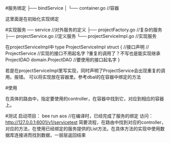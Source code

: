 
#服务绑定
├── bindService
│   └── container.go   //容器

这里面是在初始化实现绑定



#实现服务
── service  //对外服务的定义
    ├── projectFactory.go  //复杂的服务
    ├── projectService.go  //定义服务
    └── projectServiceImpl.go  //实现服务

在projectServiceImpl中
type ProjectServiceImpl struct { //接口声明
	// ProjectService            //实现的接口不用起名字 ?重复的调用了？不写也是能实现继承
	ProjectDAO domain.ProjectDAO //要使用的接口起名字
}

若是在projectServiceImpl里写实现，同时声明了ProjectService会出现重复的调用。报错。
可以将实现放在容器里。参考dbal的在容器中绑定的方法

#使用

在具体的路由中，指定要使用的controller，在容器中找到它，对应到相应的容器上。


#测试
启动项目： bee run aos   //在编译时，已经完成了服务的绑定
访问：http://127.0.0.1:6001/v1/servicetest
简要流程，在路由中找到对应的controller，对应的方法，在使用已经绑定的服务提供的List方法，在具体方法的实现中使用数据库连接进而找到数据，一层层返回结束

